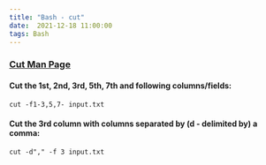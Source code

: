 ```yaml
---
title: "Bash - cut"
date:  2021-12-18 11:00:00
tags: Bash
---
```


### [Cut Man Page](https://www.man7.org/linux/man-pages/man1/cut.1.html)

#### Cut the 1st, 2nd, 3rd, 5th, 7th and following columns/fields:

```
cut -f1-3,5,7- input.txt
```

#### Cut the 3rd column with columns separated by (d - delimited by) a comma:

```
cut -d"," -f 3 input.txt
```

